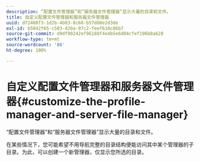 ```yaml
---
description: “配置文件管理器”和“服务器文件管理器”显示大量的目录和文件。
title: 自定义配置文件管理器和服务器文件管理器
uuid: df2408f3-1d2b-4b03-8c68-b57d88e2d3de
exl-id: b5042f65-c503-420a-97c2-feef610c86b7
source-git-commit: d9df90242ef96188f4e4b5e6d04cfef196b0a628
workflow-type: tm+mt
source-wordcount: '86'
ht-degree: 100%

---
```


# 自定义配置文件管理器和服务器文件管理器{#customize-the-profile-manager-and-server-file-manager}

“配置文件管理器”和“服务器文件管理器”显示大量的目录和文件。

在某些情况下，您可能希望不用导航完整的目录结构便能访问其中某个管理器的子目录。为此，可以创建一个新管理器，仅显示您所选的目录。

